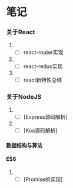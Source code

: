 # 笔记

### 关于React

1. - [ ] react-router实现
2. - [ ] react-redux实现
3. - [ ] react新特性总结

### 关于NodeJS

1. - [ ] [Express源码解析]
2. - [ ] [Koa源码解析]

#### 数据结构与算法


#### ES6

1. - [ ] [Promise的实现]
